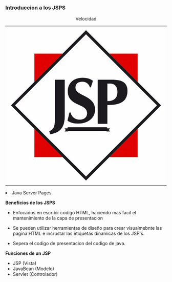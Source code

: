 ### Introduccion a los JSPS

<table align="center" >
  <p align="center">Velocidad</p>
  <tr>
    <td align="center" style="padding=0;width=50%;">
      <img align="center" style="padding=0;" src="../images/jsp.jpg" />
    </td>
  </tr>
</table

- Java Server Pages

**Beneficios de los JSPS**

- Enfocados en escribir codigo HTML, haciendo mas facil el mantenimiento de la capa de presentacion

- Se pueden utilizar herramientas de diseño para crear visualmebnte las pagina HTML e incrustar las etiquetas dinamicas de los JSP's.

- Sepera el codigo de presentacion del codigo de java.

**Funciones de un JSP**

- JSP (Vista)
- JavaBean (Modelo)
- Servlet (Controlador)
